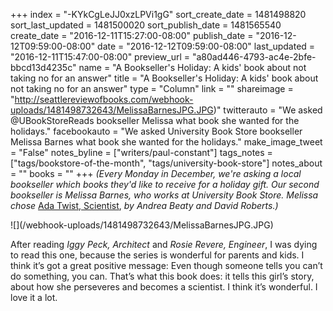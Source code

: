 +++
index = "-KYkCgLeJJ0xzLPVi1gG"
sort_create_date = 1481498820
sort_last_updated = 1481500020
sort_publish_date = 1481565540
create_date = "2016-12-11T15:27:00-08:00"
publish_date = "2016-12-12T09:59:00-08:00"
date = "2016-12-12T09:59:00-08:00"
last_updated = "2016-12-11T15:47:00-08:00"
preview_url = "a80ad446-4793-ac4e-2bfe-bbcd13d4235c"
name = "A Bookseller's Holiday: A kids' book about not taking no for an answer"
title = "A Bookseller's Holiday: A kids' book about not taking no for an answer"
type = "Column"
link = ""
shareimage = "http://seattlereviewofbooks.com/webhook-uploads/1481498732643/MelissaBarnesJPG.JPG)"
twitterauto = "We asked @UBookStoreReads bookseller Melissa what book she wanted for the holidays."
facebookauto = "We asked University Book Store bookseller Melissa Barnes what book she wanted for the holidays."
make_image_tweet = "False"
notes_byline = ["writers/paul-constant"]
tags_notes = ["tags/bookstore-of-the-month", "tags/university-book-store"]
notes_about = ""
books = ""
+++
*(Every Monday in December, we're asking a local bookseller which books they'd like to receive for a holiday gift. Our second bookseller is Melissa Barnes, who works at University Book Store. Melissa chose* [Ada Twist, Scientist](http://www4.bookstore.washington.edu/_trade/ShowTitleUBS2.taf?ActionArg=Title&ISBN=9781419721373&SKU=2071178&sdb=ALL), *by Andrea Beaty and David Roberts.)*

<p class="image">![](/webhook-uploads/1481498732643/MelissaBarnesJPG.JPG)</p>

After reading *Iggy Peck, Architect* and *Rosie Revere, Engineer*, I was dying to read this one, because the series is wonderful for parents and kids. I think it’s got a great positive message: Even though someone tells you can’t do something, you can. That’s what this book does: it tells this girl’s story, about how she perseveres and becomes a scientist. I think it’s wonderful. I love it a lot.
